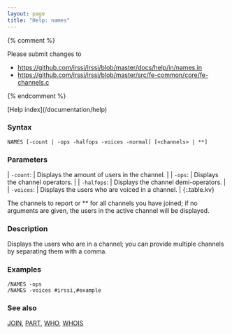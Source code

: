 ```yaml
---
layout: page
title: "Help: names"
---
```


{% comment %}

Please submit changes to
- https://github.com/irssi/irssi/blob/master/docs/help/in/names.in
- https://github.com/irssi/irssi/blob/master/src/fe-common/core/fe-channels.c


{% endcomment %}
<nav markdown="1">
[Help index](/documentation/help)
</nav>

### Syntax ###

<div class="highlight irssisyntax"><pre style="\-\-cmdlen:5ch"><code><span class="synB">NAMES</span> <span class="syn10">[<span class="syn">-count</span> | <span class="syn">-ops</span> <span class="syn">-halfops</span> <span class="syn">-voices</span> <span class="syn">-normal</span>]</span> <span class="syn10">[<span class="syn09">&lt;channels></span> | <span class="syn">**</span>]</span></code></pre></div>



### Parameters ###


| `-count`: |       Displays the amount of users in the channel. |
| `-ops`: |         Displays the channel operators. |
| `-halfops`: |     Displays the channel demi-operators. |
| `-voices`: |      Displays the users who are voiced in a channel. |
{:.table.kv}

The channels to report or ** for all channels you have joined; if no
arguments are given, the users in the active channel will be displayed.

### Description ###

Displays the users who are in a channel; you can provide multiple channels
by separating them with a comma.

### Examples ###

    /NAMES -ops
    /NAMES -voices #irssi,#example

### See also ###
[JOIN](/documentation/help/join), [PART](/documentation/help/part), [WHO](/documentation/help/who), [WHOIS](/documentation/help/whois)

